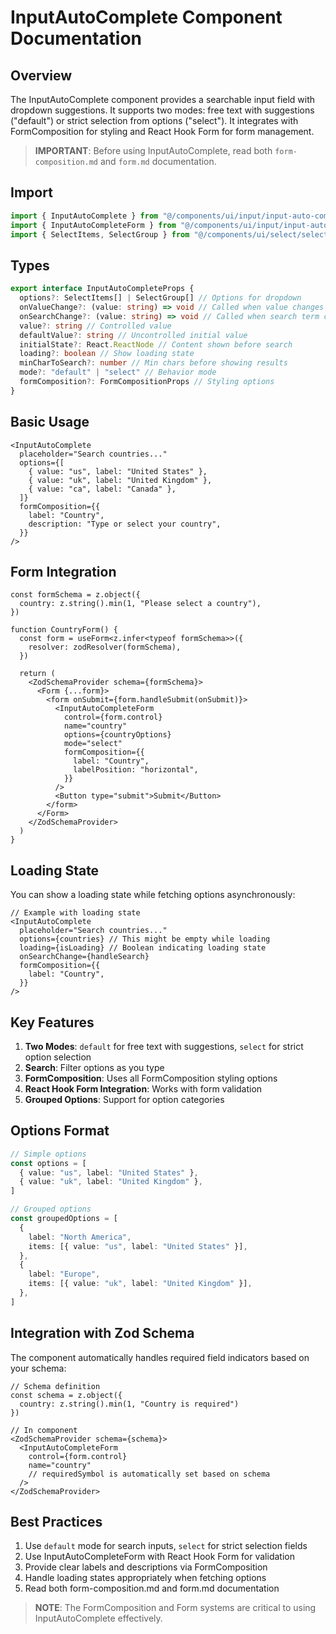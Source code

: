 # InputAutoComplete Component Documentation

## Overview

The InputAutoComplete component provides a searchable input field with dropdown suggestions. It supports two modes: free text with suggestions ("default") or strict selection from options ("select"). It integrates with FormComposition for styling and React Hook Form for form management.

> **IMPORTANT**: Before using InputAutoComplete, read both `form-composition.md` and `form.md` documentation.

## Import

```typescript
import { InputAutoComplete } from "@/components/ui/input/input-auto-complete"
import { InputAutoCompleteForm } from "@/components/ui/input/input-auto-complete-form"
import { SelectItems, SelectGroup } from "@/components/ui/select/select"
```

## Types

```typescript
export interface InputAutoCompleteProps {
  options?: SelectItems[] | SelectGroup[] // Options for dropdown
  onValueChange?: (value: string) => void // Called when value changes
  onSearchChange?: (value: string) => void // Called when search term changes
  value?: string // Controlled value
  defaultValue?: string // Uncontrolled initial value
  initialState?: React.ReactNode // Content shown before search
  loading?: boolean // Show loading state
  minCharToSearch?: number // Min chars before showing results
  mode?: "default" | "select" // Behavior mode
  formComposition?: FormCompositionProps // Styling options
}
```

## Basic Usage

```tsx
<InputAutoComplete
  placeholder="Search countries..."
  options={[
    { value: "us", label: "United States" },
    { value: "uk", label: "United Kingdom" },
    { value: "ca", label: "Canada" },
  ]}
  formComposition={{
    label: "Country",
    description: "Type or select your country",
  }}
/>
```

## Form Integration

```tsx
const formSchema = z.object({
  country: z.string().min(1, "Please select a country"),
})

function CountryForm() {
  const form = useForm<z.infer<typeof formSchema>>({
    resolver: zodResolver(formSchema),
  })

  return (
    <ZodSchemaProvider schema={formSchema}>
      <Form {...form}>
        <form onSubmit={form.handleSubmit(onSubmit)}>
          <InputAutoCompleteForm
            control={form.control}
            name="country"
            options={countryOptions}
            mode="select"
            formComposition={{
              label: "Country",
              labelPosition: "horizontal",
            }}
          />
          <Button type="submit">Submit</Button>
        </form>
      </Form>
    </ZodSchemaProvider>
  )
}
```

## Loading State

You can show a loading state while fetching options asynchronously:

```tsx
// Example with loading state
<InputAutoComplete
  placeholder="Search countries..."
  options={countries} // This might be empty while loading
  loading={isLoading} // Boolean indicating loading state
  onSearchChange={handleSearch}
  formComposition={{
    label: "Country",
  }}
/>
```

## Key Features

1. **Two Modes**: `default` for free text with suggestions, `select` for strict option selection
2. **Search**: Filter options as you type
3. **FormComposition**: Uses all FormComposition styling options
4. **React Hook Form Integration**: Works with form validation
5. **Grouped Options**: Support for option categories

## Options Format

```typescript
// Simple options
const options = [
  { value: "us", label: "United States" },
  { value: "uk", label: "United Kingdom" },
]

// Grouped options
const groupedOptions = [
  {
    label: "North America",
    items: [{ value: "us", label: "United States" }],
  },
  {
    label: "Europe",
    items: [{ value: "uk", label: "United Kingdom" }],
  },
]
```

## Integration with Zod Schema

The component automatically handles required field indicators based on your schema:

```tsx
// Schema definition
const schema = z.object({
  country: z.string().min(1, "Country is required")
})

// In component
<ZodSchemaProvider schema={schema}>
  <InputAutoCompleteForm
    control={form.control}
    name="country"
    // requiredSymbol is automatically set based on schema
  />
</ZodSchemaProvider>
```

## Best Practices

1. Use `default` mode for search inputs, `select` for strict selection fields
2. Use InputAutoCompleteForm with React Hook Form for validation
3. Provide clear labels and descriptions via FormComposition
4. Handle loading states appropriately when fetching options
5. Read both form-composition.md and form.md documentation

> **NOTE**: The FormComposition and Form systems are critical to using InputAutoComplete effectively.
